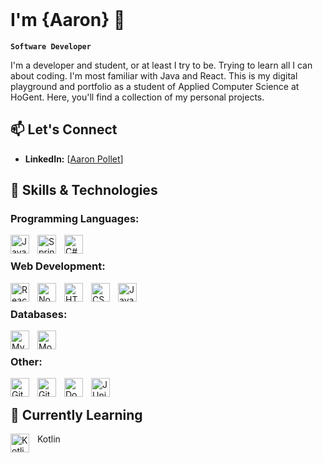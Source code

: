 <br />

# I'm {Aaron} 👋

**`Software Developer`**

I'm a developer and student, or at least I try to be. Trying to learn all I can about coding. I'm most familiar with Java and React.
This is my digital playground and portfolio as a student of Applied Computer Science at HoGent. 
Here, you'll find a collection of my personal projects.

## 📫 Let's Connect

- **LinkedIn:** [[Aaron Pollet](https://www.linkedin.com/in/polletaaron/)]

## 🚀 Skills & Technologies

### Programming Languages:

<img align="left" alt="Java" width="30px" style="padding-right:10px;" src="https://cdn.jsdelivr.net/gh/devicons/devicon/icons/java/java-original.svg"/>
<img align="left" alt="Spring" width="30px" style="padding-right:10px;" src="https://cdn.jsdelivr.net/gh/devicons/devicon/icons/spring/spring-original.svg" />
<img align="left" alt="C#" width="30px" style="padding-right:10px;" img src="https://cdn.jsdelivr.net/gh/devicons/devicon@latest/icons/csharp/csharp-original.svg" />
<br/>

### Web Development:

<img align="left" alt="React" width="30px" style="padding-right:10px;" src="https://cdn.jsdelivr.net/gh/devicons/devicon/icons/react/react-original.svg" />
<img align="left" alt="NodeJS" width="30px" style="padding-right:10px;" src="https://cdn.jsdelivr.net/gh/devicons/devicon/icons/nodejs/nodejs-original.svg" />
<img align="left" alt="HTML" width="30px" style="padding-right:10px;" src="https://cdn.jsdelivr.net/gh/devicons/devicon/icons/html5/html5-plain.svg" />
<img align="left" alt="CSS" width="30px" style="padding-right:10px;" src="https://cdn.jsdelivr.net/gh/devicons/devicon/icons/css3/css3-plain.svg" />
<img align="left" alt="JavaScript" width="30px" style="padding-right:10px;" src="https://cdn.jsdelivr.net/gh/devicons/devicon/icons/javascript/javascript-plain.svg" />
<br/>

### Databases:

<img align="left" alt="MySQL" width="30px" style="padding-right:10px;" img src="https://cdn.jsdelivr.net/gh/devicons/devicon@latest/icons/mysql/mysql-original.svg" />
<img align="left" alt="MongoDB" width="30px" style="padding-right:10px;" img src="https://cdn.jsdelivr.net/gh/devicons/devicon@latest/icons/mongodb/mongodb-original.svg" />

<br/>

### Other:

<img align="left" alt="GitHub" width="30px" style="padding-right:10px;" src="https://cdn.jsdelivr.net/gh/devicons/devicon/icons/github/github-original.svg" />
<img align="left" alt="Git" width="30px" style="padding-right:10px;" src="https://cdn.jsdelivr.net/gh/devicons/devicon/icons/git/git-original.svg" />
<img align="left" alt="Docker" width="30px" style="padding-right:10px;" img src="https://cdn.jsdelivr.net/gh/devicons/devicon@latest/icons/docker/docker-original.svg" />
<img align="left" alt="JUnit5" width="30px" style="padding-right:10px;" img src="https://cdn.jsdelivr.net/gh/devicons/devicon@latest/icons/junit/junit-plain-wordmark.svg" />

<br/>

<!-- ## 💼 Portfolio Projects


| Project Name         | Description                 | Technologies Used     |
| -------------------- | --------------------------- | --------------------- |
| [Project 1]          | [Brief project description] | [Relevant tech stack] |
| [Project 2]          | [Brief project description] | [Relevant tech stack] |
| [Project 3 (if any)] | [Brief project description] | [Relevant tech stack] | -->

<!-- **Additional Projects:**

- [List other projects with brief descriptions and links] -->

## 🌱 Currently Learning

<img align="left" alt="Kotlin" width="30px" style="padding-right:10px;" img src="https://cdn.jsdelivr.net/gh/devicons/devicon@latest/icons/kotlin/kotlin-original.svg" /> <p>Kotlin<p/>

<!--   - **Website/Blog:** [Your personal website or blog link (if any)]
-->
<!--- **Email:** [pollet_aaron@hotmail] -->
